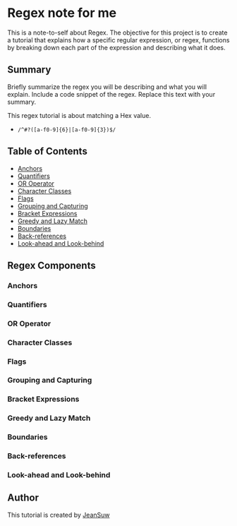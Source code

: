# Regex note for me

This is a note-to-self about Regex. The objective for this project is to create a tutorial that explains how a specific regular expression, or regex, functions by breaking down each part of the expression and describing what it does.

## Summary

Briefly summarize the regex you will be describing and what you will explain. Include a code snippet of the regex. Replace this text with your summary.

This regex tutorial is about matching a Hex value. 
* `/^#?([a-f0-9]{6}|[a-f0-9]{3})$/`

## Table of Contents

- [Anchors](#anchors)
- [Quantifiers](#quantifiers)
- [OR Operator](#or-operator)
- [Character Classes](#character-classes)
- [Flags](#flags)
- [Grouping and Capturing](#grouping-and-capturing)
- [Bracket Expressions](#bracket-expressions)
- [Greedy and Lazy Match](#greedy-and-lazy-match)
- [Boundaries](#boundaries)
- [Back-references](#back-references)
- [Look-ahead and Look-behind](#look-ahead-and-look-behind)

## Regex Components

### Anchors

### Quantifiers

### OR Operator

### Character Classes

### Flags

### Grouping and Capturing

### Bracket Expressions

### Greedy and Lazy Match

### Boundaries

### Back-references

### Look-ahead and Look-behind

## Author
This tutorial is created by [JeanSuw](https://github.com/JeanSuw)